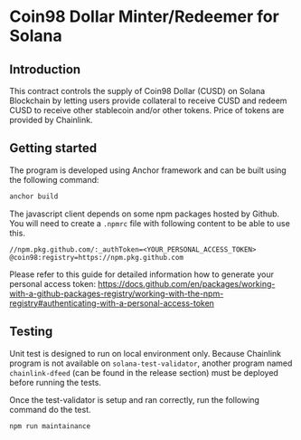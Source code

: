 # Coin98 Dollar Minter/Redeemer for Solana

## Introduction

This contract controls the supply of Coin98 Dollar (CUSD) on Solana Blockchain by letting users provide collateral to receive CUSD and redeem CUSD to receive other stablecoin and/or other tokens. Price of tokens are provided by Chainlink.

## Getting started

The program is developed using Anchor framework and can be built using the following command:

```bash
anchor build
```

The javascript client depends on some npm packages hosted by Github. You will need to create a `.npmrc` file with following content to be able to use this.

```
//npm.pkg.github.com/:_authToken=<YOUR_PERSONAL_ACCESS_TOKEN>
@coin98:registry=https://npm.pkg.github.com
```
Please refer to this guide for detailed information how to generate your personal access token: https://docs.github.com/en/packages/working-with-a-github-packages-registry/working-with-the-npm-registry#authenticating-with-a-personal-access-token

## Testing

Unit test is designed to run on local environment only. Because Chainlink program is not available on `solana-test-validator`, another program named `chainlink-dfeed` (can be found in the release section) must be deployed before running the tests.

Once the test-validator is setup and ran correctly, run the following command do the test.

```
npm run maintainance
```

